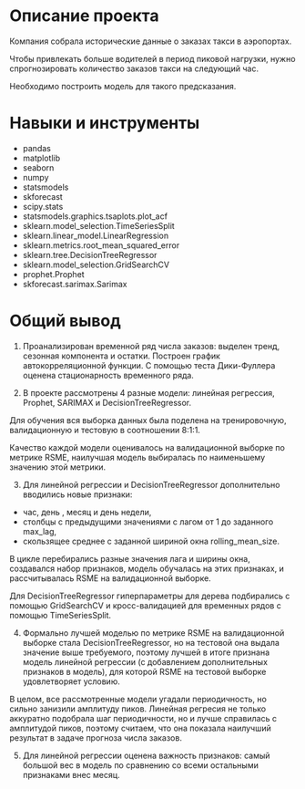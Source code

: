 # Описание проекта
Компания собрала исторические данные о заказах такси в аэропортах. 

Чтобы привлекать больше водителей в период пиковой нагрузки, 
нужно спрогнозировать количество заказов такси на следующий час. 

Необходимо построить модель для такого предсказания.

# Навыки и инструменты
- pandas
- matplotlib
- seaborn
- numpy
- statsmodels
- skforecast
- scipy.stats
- statsmodels.graphics.tsaplots.plot_acf
- sklearn.model_selection.TimeSeriesSplit
- sklearn.linear_model.LinearRegression
- sklearn.metrics.root_mean_squared_error
- sklearn.tree.DecisionTreeRegressor
- sklearn.model_selection.GridSearchCV
- prophet.Prophet
- skforecast.sarimax.Sarimax

# Общий вывод
1. Проанализирован временной ряд числа заказов: 
выделен тренд, сезонная компонента и остатки.
Построен график автокорреляционной функции.
С помощью теста Дики-Фуллера оценена стационарность временного ряда.

3. В проекте рассмотрены 4  разные модели:
линейная регрессия, Prophet, SARIMAX и DecisionTreeRegressor.

Для обучения вся выборка данных была поделена на тренировочную, валидационную и тестовую в соотношении 8:1:1.

Качество каждой модели оценивалось на валидационной выборке по метрике RSME,
наилучшая модель  выбиралась по наименьшему значению этой метрики.

3. Для линейной регрессии и DecisionTreeRegressor дополнительно вводились новые признаки:

  - час, день , месяц и день недели,
  - столбцы с предыдущими значениями с лагом от 1 до заданного max_lag,
  - скользящее среднее с заданной шириной окна rolling_mean_size.

В цикле перебирались разные значения лага и ширины окна, создавался набор признаков, модель обучалась на этих признаках,
и рассчитывалась RSME на валидационной выборке.

Для DecisionTreeRegressor гиперпараметры для дерева подбирались с помощью GridSearchCV 
и кросс-валидацией для временных рядов с помощью TimeSeriesSplit. 

4. Формально лучшей моделью по метрике RSME на валидационной выборке стала DecisionTreeRegressor, 
но на тестовой она выдала  значение выше требуемого, поэтому лучшей в итоге 
признана модель линейной регрессии (с добавлением дополнительных признаков в модель), 
для которой RSME на тестовой выборке удовлетворяет условию.

В целом, все рассмотренные модели угадали периодичность, но сильно занизили амплитуду пиков.
Линейная регресия не только аккуратно подобрала шаг периодичности, но и лучше справилась с амплитудой пиков, 
поэтому считаем, что она показала наилучший результат в задаче прогноза числа заказов.

5. Для линейной регрессии оценена важность признаков: самый большой вес в модель по сравнению со всеми остальными признаками внес месяц. 

